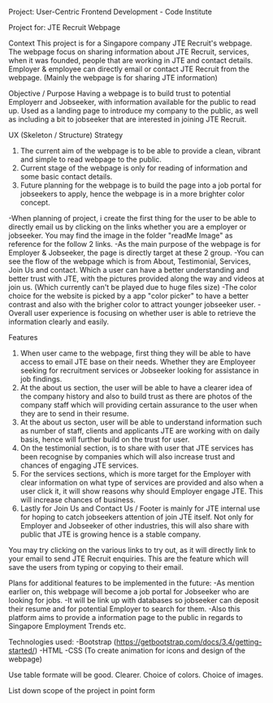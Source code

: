 Project: User-Centric Frontend Development - Code Institute

Project for: JTE Recruit Webpage

Context
This project is for a Singapore company JTE Recruit's webpage.
The webpage focus on sharing information about JTE Recruit, services, when it was founded, people that are working in JTE and contact details.
Employer & employee can directly email or contact JTE Recruit from the webpage. (Mainly the webpage is for sharing JTE information)

Objective / Purpose
Having a webpage is to build trust to potential Employerr and Jobseeker, with information available for the public to read up.
Used as a landing page to introduce my company to the public, as well as including a bit to jobseeker that are interested in joining JTE Recruit.


UX (Skeleton / Structure)
Strategy

1) The current aim of the webpage is to be able to provide a clean, vibrant and simple to read webpage to the public.
2) Current stage of the webpage is only for reading of information and some basic contact details.
3) Future planning for the webpage is to build the page into a job portal for jobseekers to apply, hence the webpage is in a more brighter color concept.

-When planning of project, i create the first thing for the user to be able to directly email us by clicking on the links whether you are a employer or jobseeker.
You may find the image in the folder "readMe Image" as reference for the follow 2 links.
-As the main purpose of the webpage is for Employer & Jobseeker, the page is directly target at these 2 group.
-You can see the flow of the webpage which is from About, Testimonial, Services, Join Us and contact.
Which a user can have a better understanding and better trust with JTE, with the pictures provided along the way and videos at join us. (Which currently can't be played due to huge files size)
-The color choice for the website is picked by a app "color picker" to have a better contrast and also with the brigher color to attract younger jobseeker user.
-Overall user experience is focusing on whether user is able to retrieve the information clearly and easily.


Features
1) When user came to the webpage, first thing they will be able to have access to email JTE base on their needs.
Whether they are Employeer seeking for recruitment services or Jobseeker looking for assistance in job findings.
2) At the about us section, the user will be able to have a clearer idea of the company history and also to build trust
as there are photos of the company staff which will providing certain assurance to the user when they are to send in their resume.
3) At the about us secton, user will be able to understand information such as number of staff, clients and applicants JTE
are working with on daily basis, hence will further build on the trust for user.
4) On the testimonial section, is to share with user that JTE services has been recognise by companies which will also increase
trust and chances of engaging JTE services.
5) For the services sections, which is more target for the Employer with clear information on what type of services are provided
and also when a user click it, it will show reasons why should Employer engage JTE. This will increase chances of business.
6) Lastly for Join Us and Contact Us / Footer is mainly for JTE internal use for hoping to catch jobseekers attention of join JTE itself.
Not only for Employer and Jobseeker of other industries, this will also share with public that JTE is growing hence is a stable company.

You may try clicking on the various links to try out, as it will directly link to your email to send JTE Recruit enquiries.
This are the feature which will save the users from typing or copying to their email.


Plans for additional features to be implemented in the future:
-As mention earlier on, this webpage will become a job portal for Jobseeker who are looking for jobs.
-It will be link up with databases so jobseeker can deposit their resume and for potential Employer to search for them.
-Also this platform aims to provide a information page to the public in regards to Singapore Employment Trends etc.

Technologies used:
-Bootstrap (https://getbootstrap.com/docs/3.4/getting-started/)
-HTML
-CSS (To create animation for icons and design of the webpage)









Use table formate will be good. Clearer.
Choice of colors.
Choice of images.


List down scope of the project in point form